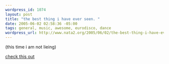```yaml
--- 
wordpress_id: 1074
layout: post
title: "the best thing i have ever seen. "
date: 2005-06-02 02:58:36 -05:00
tags: general, music, awesome, eurodisco, dance
wordpress_url: http://www.nata2.org/2005/06/02/the-best-thing-i-have-ever-seen/
---
```

(this time i am not lieing)

<a href="http://www.jengajam.com/r/Touch-My-Tra-La-La">check this out</a>
